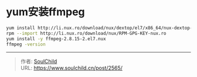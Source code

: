 # yum安装ffmpeg

<!--more-->
```bash
yum install http://li.nux.ro/download/nux/dextop/el7/x86_64/nux-dextop-release-0-5.el7.nux.noarch.rpm
rpm --import http://li.nux.ro/download/nux/RPM-GPG-KEY-nux.ro
yum install -y ffmpeg-2.8.15-2.el7.nux
ffmpeg -version
```


---

> 作者: [SoulChild](https://www.soulchild.cn)  
> URL: https://www.soulchild.cn/post/2565/  

